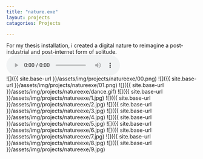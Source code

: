 ```yaml
---
title: "nature.exe"
layout: projects
catagories: Projects

---
```

For my thesis installation, i created a digital nature to reimagine a post-industrial and post-internet form of solitude.
<audio src="/assets/img/projects/natureexe/audio.mp3" controls preload></audio><br>
![]({{ site.base-url }}/assets/img/projects/natureexe/00.png)
![]({{ site.base-url }}/assets/img/projects/natureexe/01.png)
![]({{ site.base-url }}/assets/img/projects/natureexe/dance.gif)
![]({{ site.base-url }}/assets/img/projects/natureexe/1.jpg)
![]({{ site.base-url }}/assets/img/projects/natureexe/2.jpg)
![]({{ site.base-url }}/assets/img/projects/natureexe/3.jpg)
![]({{ site.base-url }}/assets/img/projects/natureexe/4.jpg)
![]({{ site.base-url }}/assets/img/projects/natureexe/5.jpg)
![]({{ site.base-url }}/assets/img/projects/natureexe/6.jpg)
![]({{ site.base-url }}/assets/img/projects/natureexe/7.jpg)
![]({{ site.base-url }}/assets/img/projects/natureexe/8.jpg)
![]({{ site.base-url }}/assets/img/projects/natureexe/9.jpg)

